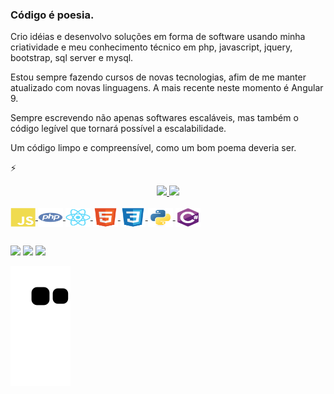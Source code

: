 ### Código é poesia.

Crio idéias e desenvolvo soluções em forma de software usando minha criatividade e meu conhecimento técnico em php, javascript, jquery, bootstrap, sql server e mysql. 

Estou sempre fazendo cursos de novas tecnologias, afim de me manter atualizado com novas linguagens. A mais recente neste momento é Angular 9.

Sempre escrevendo não apenas softwares escaláveis, mas também o código legível que tornará possível a escalabilidade.

Um código limpo e compreensível, como um bom poema deveria ser.

⚡
<div align="center">
  <a href="https://github.com/robsonrrn">
  <img height="180em" src="https://github-readme-stats.vercel.app/api?username=robsonrrn&show_icons=true&theme=dracula&include_all_commits=true&count_private=true"/>
  <img height="180em" src="https://github-readme-stats.vercel.app/api/top-langs/?username=robsonrrn&layout=compact&langs_count=7&theme=dracula"/>
</div>
<div style="display: inline_block"><br>
  <img align="center" alt="Rafa-Js" height="30" width="40" src="https://raw.githubusercontent.com/devicons/devicon/master/icons/javascript/javascript-plain.svg">
  <img align="center" alt="Rafa-PHP" height="30" width="40" src="https://raw.githubusercontent.com/devicons/devicon/master/icons/php/php-plain.svg">
  <img align="center" alt="Rafa-React" height="30" width="40" src="https://raw.githubusercontent.com/devicons/devicon/master/icons/react/react-original.svg">
  <img align="center" alt="Rafa-HTML" height="30" width="40" src="https://raw.githubusercontent.com/devicons/devicon/master/icons/html5/html5-original.svg">
  <img align="center" alt="Rafa-CSS" height="30" width="40" src="https://raw.githubusercontent.com/devicons/devicon/master/icons/css3/css3-original.svg">
  <img align="center" alt="Rafa-Python" height="30" width="40" src="https://raw.githubusercontent.com/devicons/devicon/master/icons/python/python-original.svg">
  <img align="center" alt="Rafa-Csharp" height="30" width="40" src="https://raw.githubusercontent.com/devicons/devicon/master/icons/csharp/csharp-original.svg">
</div>
  
  ##
 
<div> 
  <a href = "mailto:robsonrrn@gmail.com"><img src="https://img.shields.io/badge/-Gmail-%23333?style=for-the-badge&logo=gmail&logoColor=white" target="_blank"></a>
  <a href="https://www.linkedin.com/in/robsonrrn" target="_blank"><img src="https://img.shields.io/badge/-LinkedIn-%230077B5?style=for-the-badge&logo=linkedin&logoColor=white" target="_blank"></a> 
  <a href="https://www.codepen.io/robsonrrn" target="_blank"><img src="https://img.shields.io/badge/Codepen-9146FF?style=for-the-badge&logo=codepen&logoColor=white" target="_blank"></a>
 
  ![Snake animation](https://github.com/robsonrrn/robsonrrn/blob/output/github-contribution-grid-snake.svg)
 
</div>
